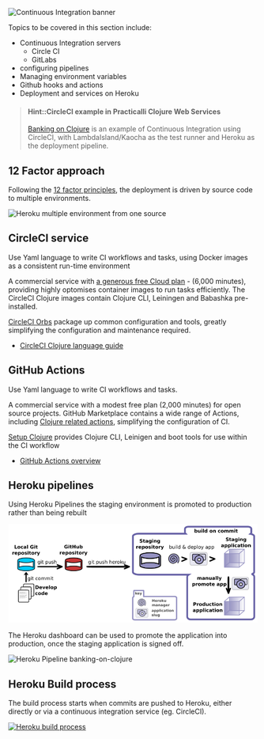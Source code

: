 ![Continuous Integration banner](https://raw.githubusercontent.com/practicalli/graphic-design/live/banners/continuous-integration-banner.png)

Topics to be covered in this section include:
* Continuous Integration servers
  * Circle CI
  * GitLabs
* configuring pipelines
* Managing environment variables
* Github hooks and actions
* Deployment and services on Heroku

> #### Hint::CircleCI example in Practicalli Clojure Web Services
> [Banking on Clojure](https://practical.li/clojure-web-services/projects/banking-on-clojure/continuous-integration.html) is an example of Continuous Integration using CircleCI, with LambdaIsland/Kaocha as the test runner and Heroku as the deployment pipeline.


## 12 Factor approach

Following the [12 factor principles](https://12factor.net/), the deployment is driven by source code to multiple environments.

![Heroku multiple environment from one source](https://raw.githubusercontent.com/jr0cket/developer-guides/gh-pages/heroku-multiple-environments-concept.png)

## CircleCI service

Use Yaml language to write CI workflows and tasks, using Docker images as a consistent run-time environment

A commercial service with [a generous free Cloud plan](https://circleci.com/pricing/) - (6,000 minutes), providing highly optomises container images to run tasks efficiently.  The CircleCI Clojure images contain Clojure CLI, Leiningen and Babashka pre-installed.

[CircleCI Orbs](https://circleci.com/orbs/) package up common configuration and tools, greatly simplifying the configuration and maintenance required.

* [CircleCI Clojure language guide](https://circleci.com/docs/2.0/language-clojure/)


## GitHub Actions

Use Yaml language to write CI workflows and tasks.

A commercial service with a modest free plan (2,000 minutes) for open source projects.  GitHub Marketplace contains a wide range of Actions, including [Clojure related actions](https://github.com/marketplace?type=actions&query=clojure+), simplifying the configuration of CI.

[Setup Clojure](https://github.com/marketplace/actions/setup-clojure) provides Clojure CLI, Leinigen and boot tools for use within the CI workflow

* [GitHub Actions overview](https://github.com/features/actions)


## Heroku pipelines

Using Heroku Pipelines the staging environment is promoted to production rather than being rebuilt

![Heroku Pipeline concept - staging and production](https://raw.githubusercontent.com/jr0cket/developer-guides/master/heroku-pipelines-staging-production.png)

The Heroku dashboard can be used to promote the application into production, once the staging application is signed off.

![Heroku Pipeline banking-on-clojure](https://raw.githubusercontent.com/practicalli/graphic-design/live/continuous-integration/heroku/heroku-pipeline-banking-on-clojure.png)


## Heroku Build process

The build process starts when commits are pushed to Heroku, either directly or via a continuous integration service (eg. CircleCI).

[![Heroku build process](https://raw.githubusercontent.com/jr0cket/developer-guides/gh-pages/heroku-deployment-process-simplified.png)](https://raw.githubusercontent.com/jr0cket/developer-guides/gh-pages/heroku-deployment-process-simplified.png)
